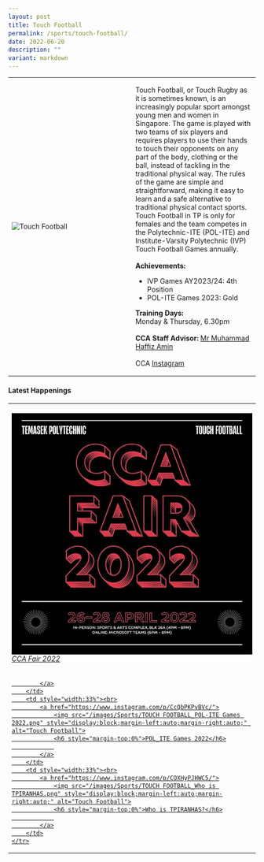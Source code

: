 ```yaml
---
layout: post
title: Touch Football
permalink: /sports/touch-football/
date: 2022-06-20
description: ""
variant: markdown
---
```

<table>
    <tbody><tr>
        <td style="width:50%"><img src="https://hosting.photobucket.com/images/i/tracyng81/Touch_Football.jpeg?width=320&amp;height=320&amp;fit=bounds" style="display:block;margin-left:auto;margin-right:auto;" alt="Touch Football"></td>
        <td>
            <p>
                Touch Football, or Touch Rugby as it is sometimes known, is an increasingly popular sport amongst young men and women in Singapore. The game is played with two teams of six players and requires players to use their hands to touch their opponents on any part of the body, clothing or the ball, instead of tackling in the traditional physical way. The rules of the game are simple and straightforward, making it easy to learn and a safe alternative to traditional physical contact sports. Touch Football in TP is only for females and the team competes in the Polytechnic-ITE (POL-ITE) and Institute-Varsity Polytechnic (IVP) Touch Football Games annually.<br>
                <br>
                <b>Achievements:</b><br>
                </p><ul>
                    <li>IVP Games AY2023/24: 4th Position</li>
                    <li>POL-ITE Games 2023: Gold</li>
                </ul>
            <p></p>
            <p>
                <b>Training Days:</b><br>
                Monday &amp; Thursday, 6.30pm<br>
                <br>
                <b>CCA Staff Advisor:</b> <a href="mailto:Muhammad_Haffiz_AMIN@TP.EDU.SG">Mr Muhammad Haffiz Amin</a><br>
                <br>
                CCA <a href="https://www.instagram.com/tpiranhas">Instagram</a>
            </p>
        </td>
    </tr>
</tbody></table>

#### Latest Happenings

<table>
    <tbody><tr>
        <td style="width:33%"><br>
            <a href="https://www.instagram.com/p/CcmhZjPv2tM/">
                <img src="/images/Sports/TOUCH FOOTBALL_CCA Fair 2022.png" style="display:block;margin-left:auto;margin-right:auto;" alt="Touch Football">
                <h6 style="margin-top:0%">CCA Fair 2022</h6>    
                
            </a>
        </td>
        <td style="width:33%"><br>
            <a href="https://www.instagram.com/p/CcQbPKPvBVc/">
                <img src="/images/Sports/TOUCH FOOTBALL_POL-ITE Games 2022.png" style="display:block;margin-left:auto;margin-right:auto;" alt="Touch Football">
                <h6 style="margin-top:0%">POL_ITE Games 2022</h6>
                
            </a>
        </td>
        <td style="width:33%"><br>
            <a href="https://www.instagram.com/p/COXHyPJHWC5/">
                <img src="/images/Sports/TOUCH FOOTBALL_Who is TPIRANHAS.png" style="display:block;margin-left:auto;margin-right:auto;" alt="Touch Football">
                <h6 style="margin-top:0%">Who is TPIRANHAS?</h6>
                
            </a>
        </td>
    </tr>
</tbody></table>